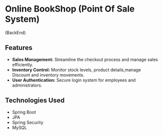 # Online BookShop (Point Of Sale System)
(BackEnd)


## Features

- **Sales Management:** Streamline the checkout process and manage sales efficiently.
- **Inventory Control:** Monitor stock levels, product details,manage Discount and inventory movements.
- **User Authentication:** Secure login system for employees and administrators.

## Technologies Used

- Spring Boot
- JPA
- Spring Security
- MySQL






